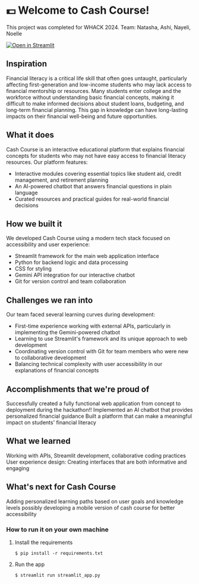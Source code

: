 # 💵 Welcome to Cash Course!

This project was completed for WHACK 2024. Team: Natasha, Ashi, Nayeli, Noelle

[![Open in Streamlit](https://static.streamlit.io/badges/streamlit_badge_black_white.svg)](https://blank-app-template.streamlit.app/)
## Inspiration
Financial literacy is a critical life skill that often goes untaught, particularly affecting first-generation and low-income students who may lack access to financial mentorship or resources. Many students enter college and the workforce without understanding basic financial concepts, making it difficult to make informed decisions about student loans, budgeting, and long-term financial planning. This gap in knowledge can have long-lasting impacts on their financial well-being and future opportunities.

## What it does
Cash Course is an interactive educational platform that explains financial concepts for students who may not have easy access to financial literacy resources. Our platform features:
- Interactive modules covering essential topics like student aid, credit management, and retirement planning
- An AI-powered chatbot that answers financial questions in plain language
- Curated resources and practical guides for real-world financial decisions

## How we built it
We developed Cash Course using a modern tech stack focused on accessibility and user experience:
- Streamlit framework for the main web application interface
- Python for backend logic and data processing
- CSS for styling
- Gemini API integration for our interactive chatbot
- Git for version control and team collaboration

## Challenges we ran into
Our team faced several learning curves during development:
- First-time experience working with external APIs, particularly in implementing the Gemini-powered chatbot
- Learning to use Streamlit's framework and its unique approach to web development
- Coordinating version control with Git for team members who were new to collaborative development
- Balancing technical complexity with user accessibility in our explanations of financial concepts
  
## Accomplishments that we're proud of
Successfully created a fully functional web application from concept to deployment during the hackathon!!
Implemented an AI chatbot that provides personalized financial guidance
Built a platform that can make a meaningful impact on students' financial literacy

## What we learned
Working with APIs, Streamlit development, collaborative coding practices
User experience design: Creating interfaces that are both informative and engaging

## What's next for Cash Course
Adding personalized learning paths based on user goals and knowledge levels
possibly developing a mobile version of cash course for better accessibility

### How to run it on your own machine

1. Install the requirements

   ```
   $ pip install -r requirements.txt
   ```

2. Run the app

   ```
   $ streamlit run streamlit_app.py
   ```
